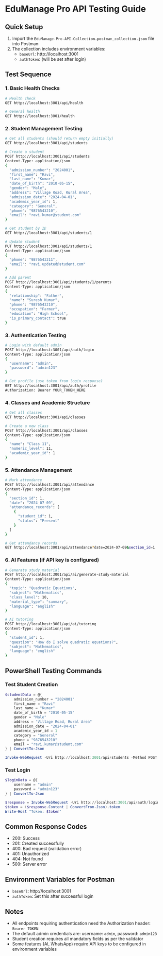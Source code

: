 # EduManage Pro API Testing Guide

## Quick Setup
1. Import the `EduManage-Pro-API-Collection.postman_collection.json` file into Postman
2. The collection includes environment variables:
   - `baseUrl`: http://localhost:3001
   - `authToken`: (will be set after login)

## Test Sequence

### 1. Basic Health Checks
```bash
# Health check
GET http://localhost:3001/api/health

# General health
GET http://localhost:3001/health
```

### 2. Student Management Testing
```bash
# Get all students (should return empty initially)
GET http://localhost:3001/api/students

# Create a student
POST http://localhost:3001/api/students
Content-Type: application/json
{
  "admission_number": "2024001",
  "first_name": "Ravi",
  "last_name": "Kumar",
  "date_of_birth": "2010-05-15",
  "gender": "Male",
  "address": "Village Road, Rural Area",
  "admission_date": "2024-04-01",
  "academic_year_id": 1,
  "category": "General",
  "phone": "9876543210",
  "email": "ravi.kumar@student.com"
}

# Get student by ID
GET http://localhost:3001/api/students/1

# Update student
PUT http://localhost:3001/api/students/1
Content-Type: application/json
{
  "phone": "9876543211",
  "email": "ravi.updated@student.com"
}

# Add parent
POST http://localhost:3001/api/students/1/parents
Content-Type: application/json
{
  "relationship": "Father",
  "name": "Suresh Kumar",
  "phone": "9876543210",
  "occupation": "Farmer",
  "education": "High School",
  "is_primary_contact": true
}
```

### 3. Authentication Testing
```bash
# Login with default admin
POST http://localhost:3001/api/auth/login
Content-Type: application/json
{
  "username": "admin",
  "password": "admin123"
}

# Get profile (use token from login response)
GET http://localhost:3001/api/auth/profile
Authorization: Bearer YOUR_TOKEN_HERE
```

### 4. Classes and Academic Structure
```bash
# Get all classes
GET http://localhost:3001/api/classes

# Create a new class
POST http://localhost:3001/api/classes
Content-Type: application/json
{
  "name": "Class 11",
  "numeric_level": 11,
  "academic_year_id": 1
}
```

### 5. Attendance Management
```bash
# Mark attendance
POST http://localhost:3001/api/attendance
Content-Type: application/json
{
  "section_id": 1,
  "date": "2024-07-09",
  "attendance_records": [
    {
      "student_id": 1,
      "status": "Present"
    }
  ]
}

# Get attendance records
GET http://localhost:3001/api/attendance?date=2024-07-09&section_id=1
```

### 6. AI Features (if API key is configured)
```bash
# Generate study material
POST http://localhost:3001/api/ai/generate-study-material
Content-Type: application/json
{
  "topic": "Quadratic Equations",
  "subject": "Mathematics",
  "class_level": 10,
  "material_type": "summary",
  "language": "english"
}

# AI tutoring
POST http://localhost:3001/api/ai/tutoring
Content-Type: application/json
{
  "student_id": 1,
  "question": "How do I solve quadratic equations?",
  "subject": "Mathematics",
  "language": "english"
}
```

## PowerShell Testing Commands

### Test Student Creation
```powershell
$studentData = @{
    admission_number = "2024001"
    first_name = "Ravi"
    last_name = "Kumar"
    date_of_birth = "2010-05-15"
    gender = "Male"
    address = "Village Road, Rural Area"
    admission_date = "2024-04-01"
    academic_year_id = 1
    category = "General"
    phone = "9876543210"
    email = "ravi.kumar@student.com"
} | ConvertTo-Json

Invoke-WebRequest -Uri http://localhost:3001/api/students -Method POST -Body $studentData -ContentType "application/json" | Select-Object -ExpandProperty Content
```

### Test Login
```powershell
$loginData = @{
    username = "admin"
    password = "admin123"
} | ConvertTo-Json

$response = Invoke-WebRequest -Uri http://localhost:3001/api/auth/login -Method POST -Body $loginData -ContentType "application/json"
$token = ($response.Content | ConvertFrom-Json).token
Write-Host "Token: $token"
```

## Common Response Codes
- 200: Success
- 201: Created successfully
- 400: Bad request (validation error)
- 401: Unauthorized
- 404: Not found
- 500: Server error

## Environment Variables for Postman
- `baseUrl`: http://localhost:3001
- `authToken`: Set this after successful login

## Notes
- All endpoints requiring authentication need the Authorization header: `Bearer TOKEN`
- The default admin credentials are: username: `admin`, password: `admin123`
- Student creation requires all mandatory fields as per the validator
- Some features (AI, WhatsApp) require API keys to be configured in environment variables
